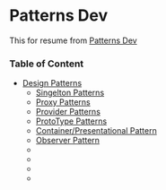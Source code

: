 # Patterns Dev

This for resume from [Patterns Dev](https://www.patterns.dev/)

### Table of Content
- [Design Patterns](https://github.com/alifakbar111/learn-patterns/tree/main/design-patterns)
  - [Singelton Patterns](https://github.com/alifakbar111/learn-patterns/tree/main/design-patterns/1-singleton-pattern)
  - [Proxy Patterns](https://github.com/alifakbar111/learn-patterns/tree/main/design-patterns/2-proxy-pattern)
  - [Provider Patterns](https://github.com/alifakbar111/learn-patterns/tree/main/design-patterns/3-provider-pattern)
  - [ProtoType Patterns](https://github.com/alifakbar111/learn-patterns/tree/main/design-patterns/4-prototype-pattern)
  - [Container/Presentational Pattern](https://github.com/alifakbar111/learn-patterns/tree/main/design-patterns/5-container-presentational-pattern)
  - [Observer Pattern]()
  - []()
  - []()
  - []()
  - []()